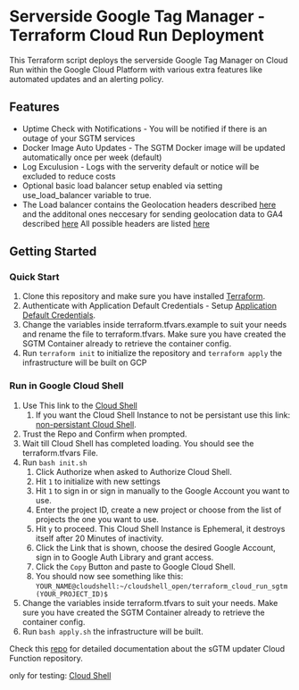 # Serverside Google Tag Manager - Terraform Cloud Run Deployment

This Terraform script deploys the serverside Google Tag Manager on Cloud Run within the Google Cloud Platform with various extra features like automated updates and an alerting policy.

## Features

- Uptime Check with Notifications - You will be notified if there is an outage of your SGTM services
- Docker Image Auto Updates - The SGTM Docker image will be updated automatically once per week (default)
- Log Exculusion - Logs with the serverity default or notice will be excluded to reduce costs
- Optional basic load balancer setup enabled via setting use_load_balancer variable to true.
- The Load balancer contains the Geolocation headers described [here](https://developers.google.com/tag-platform/tag-manager/server-side/enable-region-specific-settings) and the additonal ones neccesary for sending geolocation data to GA4 described [here](https://www.simoahava.com/gtm-tips/utilize-app-engine-headers-server-side-tagging/) All possible headers are listed [here](https://cloud.google.com/load-balancing/docs/https/custom-headers)

## Getting Started

### Quick Start

1. Clone this repository and make sure you have installed [Terraform](https://developer.hashicorp.com/terraform/tutorials/gcp-get-started/install-cli).
2. Authenticate with Application Default Credentials - Setup [Application Default Credentials](https://cloud.google.com/docs/authentication/provide-credentials-adc#local-user-cred).
3. Change the variables inside terraform.tfvars.example to suit your needs and rename the file to terraform.tfvars. Make sure you have created the SGTM Container already to retrieve the container config.
4. Run `terraform init` to initialize the repository and `terraform apply` the infrastructure will be built on GCP

### Run in Google Cloud Shell
1. Use This link to the [Cloud Shell](https://console.cloud.google.com/cloudshell/open?git_repo=https://github.com/Liscor/terraform_cloud_run_sgtm&page=editor&open_in_editor=terraform.tfvars)
   1. If you want the Cloud Shell Instance to not be persistant use this link: [non-persistant Cloud Shell](https://console.cloud.google.com/cloudshell/open?git_repo=https://github.com/Liscor/terraform_cloud_run_sgtm&page=editor&open_in_editor=terraform.tfvars&ephemeral=true).
2. Trust the Repo and Confirm when prompted.
3. Wait till Cloud Shell has completed loading. You should see the terraform.tfvars File.
4. Run `bash init.sh` 
   1. Click Authorize when asked to Authorize Cloud Shell.
   2. Hit `1` to initialize with new settings
   3. Hit `1` to sign in or sign in manually to the Google Account you want to use.
   4. Enter the project ID, create a new project or choose from the list of projects the one you want to use.
   5. Hit `y` to proceed. This Cloud Shell Instance is Ephemeral, it destroys itself after 20 Minutes of inactivity.
   6. Click the Link that is shown, choose the desired Google Account, sign in to Google Auth Library and grant access.
   7. Click the `Copy` Button and paste to Google Cloud Shell.
   8. You should now see something like this: `YOUR_NAME@cloudshell:~/cloudshell_open/terraform_cloud_run_sgtm (YOUR_PROJECT_ID)$`
5. Change the variables inside terraform.tfvars to suit your needs. Make sure you have created the SGTM Container already to retrieve the container config.
6. Run `bash apply.sh` the infrastructure will be built.

Check this [repo](https://github.com/Liscor/sgtm_cloud_run_updater) for detailed documentation about the sGTM updater Cloud Function repository.

only for testing: [Cloud Shell](https://console.cloud.google.com/cloudshell/open?git_repo=https://github.com/Liscor/terraform_cloud_run_sgtmtree/shell-console&page=editor&open_in_editor=terraform.tfvars)